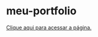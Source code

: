 # meu-portfolio

<a href="[https://pingulin000.github.io/meu-portfolio/](https://pingulin000.github.io/meu-portfolio/meu-portf%C3%B3lio%20-%201/index.html)" target="_blank">Clique aqui para acessar a página.</a>
